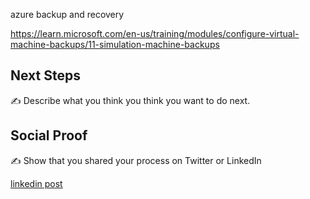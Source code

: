 azure backup and recovery

 https://learn.microsoft.com/en-us/training/modules/configure-virtual-machine-backups/11-simulation-machine-backups 


## Next Steps

✍️ Describe what you think you think you want to do next.

## Social Proof

✍️ Show that you shared your process on Twitter or LinkedIn

[linkedin post](https://www.linkedin.com/posts/andrew-leddy_100daysofcloud-activity-7204269120933015552-23SR?utm_source=share&utm_medium=member_desktop)
